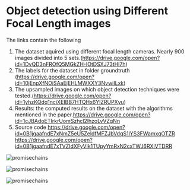 #  Object detection using Different Focal Length images

The links contain the following 
1. The dataset aquired using different focal length cameras. Nearly 900 images divided into 5 sets.(https://drive.google.com/open?id=1DvQD3nFROfQ5MGkZH-IOtDSXJ73tHl7h)
2. The labels for the dataset in folder groundtruth (https://drive.google.com/open?id=10jEnpXfNOiSAaEjEHLMWXXY3NvwiILxk)
3. The upsampled images on which object detection techniques were tested.(https://drive.google.com/open?id=1yhzKQdq1nciXEIBB7HTQHx6YlZRUPXyu)
4. Results: the computed results on the dataset with the algorithms mentioned in the paper.https://drive.google.com/open?id=1cJBAdoETIrkrUomSzhcl2lhzoLvVZgNn
5. Source code https://drive.google.com/open?id=0B1jgaafndE7xNmZ5eU5ZeldfMFZJbVdqS1lYS3FWamxqOTZR
https://drive.google.com/open?id=0B1jgaafndE7xTVZIdXFyVlk1TUpyYmRxN2cxTWJ6RXlVTDRR

![promisechains](https://user-images.githubusercontent.com/33548364/34317365-48e87524-e7f0-11e7-9ad7-8bcdbd95d9db.jpg)

![promisechains](https://user-images.githubusercontent.com/33548364/34317366-490ec27e-e7f0-11e7-878d-69173d6e5363.jpg)

![promisechains](https://user-images.githubusercontent.com/33548364/34317367-493476c2-e7f0-11e7-8712-1b423846d931.jpg)
